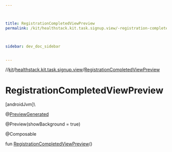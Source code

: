```yaml
---



title: RegistrationCompletedViewPreview
permalink: /kit/healthstack.kit.task.signup.view/-registration-completed-view-preview.html



sidebar: dev_doc_sidebar


---
```




//[kit](/kit.html)/[healthstack.kit.task.signup.view](index.html)/[RegistrationCompletedViewPreview](-registration-completed-view-preview.html)



# RegistrationCompletedViewPreview



[androidJvm]\




@[PreviewGenerated](../healthstack.kit.annotation/-preview-generated/index.html)



@Preview(showBackground = true)



@Composable



fun [RegistrationCompletedViewPreview](-registration-completed-view-preview.html)()






